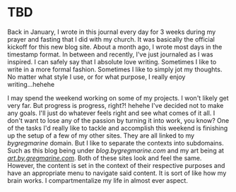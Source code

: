 # TBD

Back in January, I wrote in this journal every day for 3 weeks during my prayer and fasting that I did with my church. It was basically the official kickoff for this new blog site. About a month ago, I wrote most days in the timestamp format. In between and recently, I've just journaled as I was inspired. I can safely say that I absolute love writing. Sometimes I like to write in a more formal fashion. Sometimes I like to simply jot my thoughts. No matter what style I use, or for what purpose, I really enjoy writing...hehehe

I may spend the weekend working on some of my projects. I won't likely get very far. But progress is progress, right?! hehehe I've decided not to make any goals. I'll just do whatever feels right and see what comes of it all. I don't want to lose any of the passion by turning it into work, you know? One of the tasks I'd really like to tackle and accomplish this weekend is finishing up the setup of a few of my other sites. They are all linked to my *bygregmarine* domain. But I like to separate the contexts into subdomains. Such as this blog being under *blog.bygregmarine.com* and my art being at [*art.by.gregmarine.com*](https://art.bygregmarine.com). Both of these sites look and feel the same. However, the content is set in the context of their respective purposes and have an appropriate menu to navigate said content. It is sort of like how my brain works. I compartmentalize my life in almost ever aspect.

